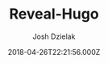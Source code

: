 ---
title: Reveal-Hugo
github: https://github.com/dzello/reveal-hugo
demo: https://reveal-hugo.dzello.com/#/
author: Josh Dzielak
ssg:
  - Hugo
cms:
  - Markdown
date: 2018-04-26T22:21:56.000Z
description: 📽️ Create rich HTML-based presentations with Hugo and Reveal.js
draft: true
publish_date: '2018-04-26T22:21:56Z'
update_date: '2023-01-09T09:51:43Z'
github_star: 545
github_fork: 139
---